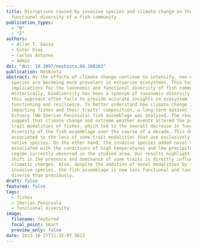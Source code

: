 ```yaml
---
title: Disruptions caused by invasive species and climate change on the
  functional diversity of a fish community
publication_types:
  - "0"
  - "2"
authors:
  - Allan T. Souza
  - Ester Dias
  - Carlos Antunes
  - Admin
doi: "doi: 10.3897/neobiota.88.108283"
publication: NeoBiota
abstract: As the effects of climate change continue to intensify, non-native
  species are becoming more prevalent in estuarine ecosystems. This has
  implications for the taxonomic and functional diversity of fish communities.
  Historically, biodiversity has been a synonym of taxonomic diversity, however
  this approach often fails to provide accurate insights on ecosystem
  functioning and resilience. To better understand how climate change is
  impacting fishes and their traits’ composition, a long-term dataset from Minho
  Estuary (NW Iberian Peninsula) fish assemblage was analyzed. The results
  suggest that climate change and extreme weather events altered the prevailing
  trait modalities of fishes, which led to the overall decrease in functional
  diversity of the fish assemblage over the course of a decade. This decrease is
  associated to the loss of some trait modalities that are exclusively found in
  native species. On the other hand, the invasive species added novel traits
  associated with the conditions of high temperatures and low precipitation
  regime currently observed in the studied area. Our results highlight that the
  shift in the presence and dominance of some traits is directly influenced by
  climatic changes. Also, despite the addition of novel modalities by the
  invasive species, the fish assemblage is now less functional and taxonomically
  diverse than previously.
draft: false
featured: false
tags:
  - fishes
  - Iberian Peninsula
  - functional diversity
image:
  filename: featured
  focal_point: Smart
  preview_only: false
date: 2023-10-27T11:32:07.561Z
---
```

